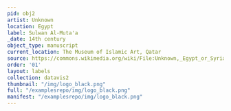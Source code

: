 ```yaml
---
pid: obj2
artist: Unknown
location: Egypt
label: Sulwan Al-Muta'a
_date: 14th century
object_type: manuscript
current_location: The Museum of Islamic Art, Qatar
source: https://commons.wikimedia.org/wiki/File:Unknown,_Egypt_or_Syria,_14th_Century_-_Sulwan_Al-Muta%27a_-_Google_Art_Project.jpg
order: '01'
layout: labels
collection: datavis2
thumbnail: "/img/logo_black.png"
full: "/examplesrepo/img/logo_black.png"
manifest: "/examplesrepo/img/logo_black.png"
---
```

